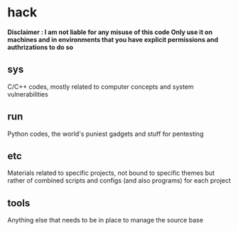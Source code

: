 # hack


**Disclaimer : I am not liable for any misuse of this code Only use it on machines and in environments that you have explicit permissions and authrizations to do so**


## sys

C/C++ codes, mostly related to computer concepts and system vulnerabilities

## run

Python codes, the world's puniest gadgets and stuff for pentesting 

## etc

Materials related to specific projects, not bound to specific themes but rather of combined scripts and configs (and also programs) for each project

## tools

Anything else that needs to be in place to manage the source base
